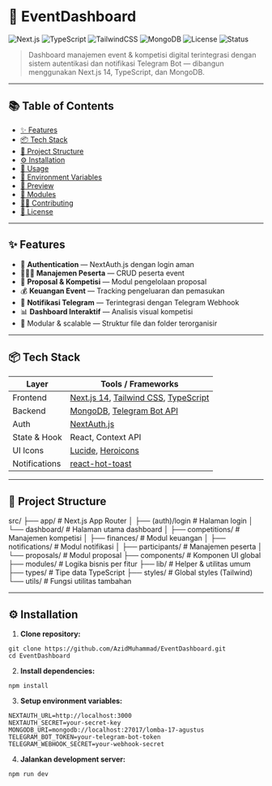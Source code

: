 # 🎯 EventDashboard

![Next.js](https://img.shields.io/badge/Next.js-14-blue?logo=next.js)
![TypeScript](https://img.shields.io/badge/TypeScript-Strict-blue.svg?logo=typescript)
![TailwindCSS](https://img.shields.io/badge/TailwindCSS-3.x-38B2AC.svg?logo=tailwind-css)
![MongoDB](https://img.shields.io/badge/MongoDB-6.x-13aa52?logo=mongodb)
![License](https://img.shields.io/github/license/AzidMuhammad/EventDashboard)
![Status](https://img.shields.io/badge/Status-Development-yellow)

> Dashboard manajemen event & kompetisi digital terintegrasi dengan sistem autentikasi dan notifikasi Telegram Bot — dibangun menggunakan Next.js 14, TypeScript, dan MongoDB.

---

## 📚 Table of Contents

- [✨ Features](#-features)
- [📦 Tech Stack](#-tech-stack)
- [📁 Project Structure](#-project-structure)
- [⚙️ Installation](#️-installation)
- [🚀 Usage](#-usage)
- [📌 Environment Variables](#-environment-variables)
- [📸 Preview](#-preview)
- [🧩 Modules](#-modules)
- [🧑‍💻 Contributing](#-contributing)
- [📄 License](#-license)

---

## ✨ Features

- 🔐 **Authentication** — NextAuth.js dengan login aman
- 🧑‍🤝‍🧑 **Manajemen Peserta** — CRUD peserta event
- 📝 **Proposal & Kompetisi** — Modul pengelolaan proposal
- 💰 **Keuangan Event** — Tracking pengeluaran dan pemasukan
- 🔔 **Notifikasi Telegram** — Terintegrasi dengan Telegram Webhook
- 📊 **Dashboard Interaktif** — Analisis visual kompetisi
- 🧠 Modular & scalable — Struktur file dan folder terorganisir

---

## 📦 Tech Stack

| Layer        | Tools / Frameworks                            |
|--------------|-----------------------------------------------|
| Frontend     | [Next.js 14](https://nextjs.org/), [Tailwind CSS](https://tailwindcss.com/), [TypeScript](https://www.typescriptlang.org/) |
| Backend      | [MongoDB](https://www.mongodb.com/), [Telegram Bot API](https://core.telegram.org/bots/api) |
| Auth         | [NextAuth.js](https://next-auth.js.org/)      |
| State & Hook | React, Context API                            |
| UI Icons     | [Lucide](https://lucide.dev/), [Heroicons](https://heroicons.com/) |
| Notifications| [react-hot-toast](https://react-hot-toast.com)|

---

## 📁 Project Structure

src/
├── app/ # Next.js App Router
│ ├── (auth)/login # Halaman login
│ └── dashboard/ # Halaman utama dashboard
│ ├── competitions/ # Manajemen kompetisi
│ ├── finances/ # Modul keuangan
│ ├── notifications/ # Modul notifikasi
│ ├── participants/ # Manajemen peserta
│ └── proposals/ # Modul proposal
├── components/ # Komponen UI global
├── modules/ # Logika bisnis per fitur
├── lib/ # Helper & utilitas umum
├── types/ # Tipe data TypeScript
├── styles/ # Global styles (Tailwind)
└── utils/ # Fungsi utilitas tambahan

---

## ⚙️ Installation

1. **Clone repository:**

```
git clone https://github.com/AzidMuhammad/EventDashboard.git
cd EventDashboard
```
2. **Install dependencies:**
```
npm install
```
3. **Setup environment variables:**
```
NEXTAUTH_URL=http://localhost:3000
NEXTAUTH_SECRET=your-secret-key
MONGODB_URI=mongodb://localhost:27017/lomba-17-agustus
TELEGRAM_BOT_TOKEN=your-telegram-bot-token
TELEGRAM_WEBHOOK_SECRET=your-webhook-secret
```
4. **Jalankan development server:**
```
npm run dev
```
